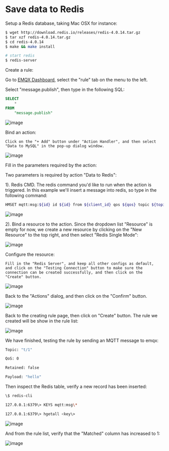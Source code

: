 # Save data to Redis

Setup a Redis database, taking Mac OSX for instance:

```bash
$ wget http://download.redis.io/releases/redis-4.0.14.tar.gz
$ tar xzf redis-4.0.14.tar.gz
$ cd redis-4.0.14
$ make && make install

# start redis
$ redis-server
```

Create a rule:

Go to [EMQX Dashboard](http://127.0.0.1:18083/#/rules), select the "rule" tab on the menu to the left.

Select "message.publish", then type in the following SQL:

```sql
SELECT
    *
FROM
    "message.publish"
```

![image](./assets/rule-engine/mysql_sql_1.png)

Bind an action:
```
Click on the "+ Add" button under "Action Handler", and then select
"Data to MySQL" in the pop-up dialog window.
```
![image](./assets/rule-engine/redis_action_0.png)

Fill in the parameters required by the action:

Two parameters is required by action "Data to Redis":

1). Redis CMD. The redis command you'd like to run when the action is
triggered. In this example we'll insert a message into redis, so type in the following command:

```bash
HMSET mqtt:msg:${id} id ${id} from ${client_id} qos ${qos} topic ${topic} payload ${payload} retain ${retain} ts ${timestamp}
```

![image](./assets/rule-engine/redis_action_1.png)

2). Bind a resource to the action. Since the dropdown list "Resource"
is empty for now, we create a new resource by clicking on the "New
Resource" to the top right, and then select "Redis Single Mode":

![image](./assets/rule-engine/redis_action_2.png)

Configure the resource:
```
Fill in the "Redis Server", and keep all other configs as default,
and click on the "Testing Connection" button to make sure the
connection can be created successfully, and then click on the
"Create" button.
```
![image](./assets/rule-engine/redis_resource_0.png)

Back to the "Actions" dialog, and then click on the "Confirm" button.

![image](./assets/rule-engine/redis_action_3.png)

Back to the creating rule page, then click on "Create" button. The
    rule we created will be show in the rule list:

![image](./assets/rule-engine/redis_rule_overview_0.png)

We have finished, testing the rule by sending an MQTT message to
    emqx:

```bash
Topic: "t/1"

QoS: 0

Retained: false

Payload: "hello"
```

Then inspect the Redis table, verify a new record has been inserted:

```bash
\$ redis-cli

127.0.0.1:6379\> KEYS mqtt:msg\*

127.0.0.1:6379\> hgetall <key\>
```

![image](./assets/rule-engine/redis_result.png)

And from the rule list, verify that the "Matched" column has increased
to 1:

![image](./assets/rule-engine/redis_rule_overview_1.png)
